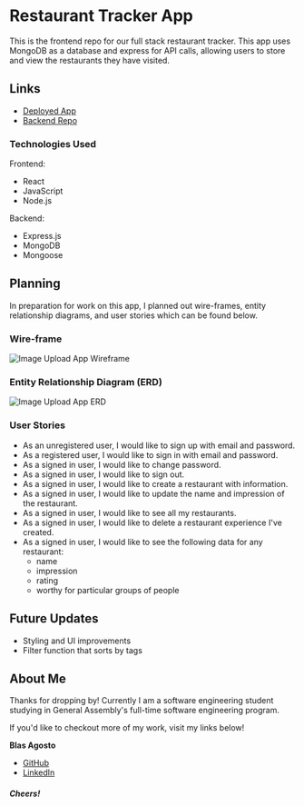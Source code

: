 # Restaurant Tracker App

This is the frontend repo for our full stack restaurant tracker. This app uses MongoDB as a database and express for API calls, allowing users to store and view the restaurants they have visited. 

## Links 
- [Deployed App](https://glacial-atoll-96940.herokuapp.com/)
- [Backend Repo](https://github.com/BlasAgosto/restaurant-tracker-api)

### Technologies Used

Frontend:
- React
- JavaScript
- Node.js

Backend:
- Express.js
- MongoDB
- Mongoose

## Planning

In preparation for work on this app, I planned out wire-frames, entity relationship diagrams, and user stories which can be found below.

### Wire-frame
![Image Upload App Wireframe](https://i.imgur.com/yaCjVyY.png "Image Upload App Wire-frame")

### Entity Relationship Diagram (ERD)
![Image Upload App ERD](https://i.imgur.com/vlAC77B.png "Image Upload App ERD")

### User Stories
- As an unregistered user, I would like to sign up with email and password.
- As a registered user, I would like to sign in with email and password.
- As a signed in user, I would like to change password.
- As a signed in user, I would like to sign out.
- As a signed in user, I would like to create a restaurant with information.
- As a signed in user, I would like to update the name and impression of the restaurant.
- As a signed in user, I would like to see all my restaurants.
- As a signed in user, I would like to delete a restaurant experience I've created.
- As a signed in user, I would like to see the following data for any restaurant: 
  - name
  - impression
  - rating
  - worthy for particular groups of people

## Future Updates

- Styling and UI improvements
- Filter function that sorts by tags


## About Me

Thanks for dropping by! Currently I am a software engineering student studying in General Assembly's full-time software engineering program. 

If you'd like to checkout more of my work, visit my links below!

**Blas Agosto**
- [GitHub](https://github.com/BlasAgosto)
- [LinkedIn](https://www.linkedin.com/in/blasagosto/)


#### *Cheers!*
